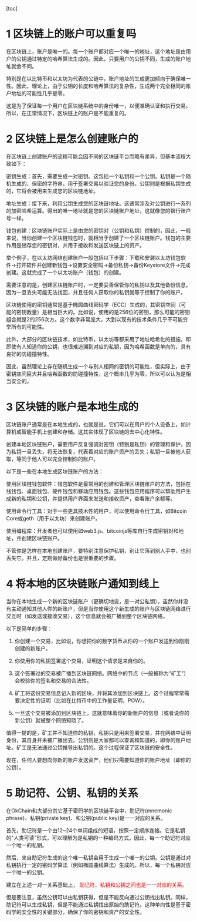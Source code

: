 [toc]
# 1 区块链上的账户可以重复吗
在区块链上，账户是唯一的。每一个账户都对应一个唯一的地址，这个地址是由用户的公钥通过特定的哈希算法生成的。因此，只要用户的公钥不同，生成的账户地址就会不同。

特别是在以比特币和以太坊为代表的公链中，账户地址的生成更加倾向于确保唯一性。因此，理论上，由于公钥的长度和哈希算法的复杂性，生成两个完全相同的账户地址的可能性几乎是零。

这是为了保证每一个用户在区块链系统中的身份唯一，以便准确认证和执行交易。所以，在正常情况下，区块链上的账户是不能重复的。

# 2 区块链上是怎么创建账户的
在区块链上创建账户的流程可能会因不同的区块链平台而略有差异，但基本流程大致如下：

密钥生成：首先，需要生成一对密钥。这包括一个私钥和一个公钥。私钥是一个随机生成的、保密的字符串，用于签署交易以验证您的身份。公钥则是根据私钥生成的，它将会被用来生成您的区块链地址。

地址生成：接下来，利用公钥生成您的区块链地址。这通常涉及对公钥进行一系列的加密哈希运算。得出的唯一地址就是您的区块链账户地址，这就像您的银行账户号一样。

钱包创建：区块链账户实际上是由您的密钥对（公钥和私钥）控制的，因此，一般来说，当你创建一个区块链钱包时，就相当于创建了一个区块链账户。钱包的主要作用是储存您的密钥对，并用于接收和发送区块链上的资产。

举个例子，在以太坊网络创建账户一般包括以下步骤：下载和安装以太坊钱包软件->打开软件并创建新钱包->设置安全密码->备份私钥->备份Keystore文件->完成创建。这就完成了一个以太坊账户（钱包）的创建。

需要注意的是，创建区块链账户时，一定要妥善保管你的私钥以及其他备份信息，因为一旦丢失可能无法找回，并且任何人获取你的私钥就等于控制了你的账户。

区块链使用的密钥通常是基于椭圆曲线密码学（ECC）生成的，其密钥空间（可能的密钥数量）是相当巨大的。比如说，使用的是256位的密钥，那么可能的密钥组合就是2的256次方。这个数字非常庞大，大到以现有的技术条件几乎不可能穷举所有的可能性。

此外，大部分的区块链技术，如比特币，以太坊等都采用了地址哈希化的措施，即即使有人知道你的公钥，也很难追溯到对应的私钥，因为哈希函数是单向的，具有良好的防碰撞特性。

因此，虽然理论上存在随机生成一个与别人相同的密钥的可能性，但实际上，由于密钥空间巨大并且哈希函数的防碰撞特性，这个概率几乎为零，所以可以认为是相当安全的。

# 3 区块链的账户是本地生成的

区块链账户通常是在本地生成的，也就是说，它们可以在用户的个人设备上，如计算机或智能手机上创建和存储。这其实体现了区块链的去中心化特性。

创建本地区块链账户，需要用户反复强调对密钥（特别是私钥）的管理和保护，因为私钥一旦丢失，将无法恢复，代表着对应的账户资产的丢失；私钥一旦被他人获取，等同于他人可以完全控制你的账户。

以下是一些在本地生成区块链账户的方法：

使用区块链钱包软件：钱包软件是最常用的创建和管理区块链账户的方法，包括在线钱包、桌面钱包、硬件钱包和移动应用钱包。这些钱包应用程序可以帮助用户生成新的私钥和公钥，并提供用户界面来发送和接收资产，查看账户余额等。

使用命令行工具：对于一些更具技术性的用户，可以使用命令行工具，如Bitcoin Core或geth（用于以太坊）来创建账户。

使用编程库：开发者也可以使用如web3.js、bitcoinjs等库自行生成密钥对和地址，并创建区块链账户。

不管你是怎样在本地创建账户，要特别注意保护私钥，别让它落到别人手中，也别丢失它。并且，定期做好备份也是很重要的步骤。

# 4 将本地的区块链账户通知到线上
当你在本地生成一个新的区块链账户（更确切地说，是一对公私钥），虽然你并没有主动通知其他人你的新账户，但是当你使用这个新生成的账户与区块链网络进行交互时（如发送或接收交易），这个信息就会被广播到整个区块链网络。

以下是简单的步骤：

1. 你创建一个交易，比如说，你想把你的数字货币从你的一个账户发送到你刚刚创建的新账户。

2. 你使用你的私钥签署这个交易，证明这个请求是来自你的。

3. 这个签署过的交易被广播到区块链网络。网络中的节点（一般被称为“矿工”）会校验你的签名和交易的合法性。

4. 矿工将这份交易信息记入新的区块，并将其添加到区块链上。这个过程常常需要决定性的证明（比如在比特币中的工作量证明，POW）。

5. 一旦这个交易被添加到区块链上，这就意味着你的新账户的信息（或者说你的新公钥）就被整个网络知晓了。

值得一提的是，矿工并不知道你的私钥，私钥只是用来签署交易，并在网络中证明身份，其自身并未被广播出去。公钥则是大家都可以查询和知道的，即你的账户地址。矿工是无法通过公钥推导出私钥的。这个过程保证了区块链的安全性。

现在，任何人要想向你新的账户发送资产，他们只需要知道你的账户地址（即你的公钥）。

# 5 助记符、公钥、私钥的关系
在OkChain和大部分其它基于密码学的区块链平台中，助记符(mnemonic phrase)、私钥(private key)、和公钥(public key)是一一对应的关系。

首先，助记符是一个由12~24个单词组成的短语，按照一定顺序连接。它是私钥的"人类可读"形式，可以理解为是私钥的一种编码方式。因此，每一个助记符对应一个唯一的私钥。

然后，来自助记符生成的这个唯一私钥会用于生成一个唯一的公钥。公钥是通过对私钥执行一定的密码学算法（例如椭圆曲线算法）生成的。所以，每一个私钥对应一个唯一的公钥。

建立在上述一对一关系基础上， <font color=red>助记符、私钥和公钥之间也是一一对应的关系。</font>

但是要注意，虽然公钥可以由私钥获得，但是不能反向通过公钥找出私钥。同样，助记符可以生成私钥，但是不能通过私钥找出原始的助记符。这种单向性是基于密码学的安全性的关键部分，确保了你的密钥和资产的安全性。